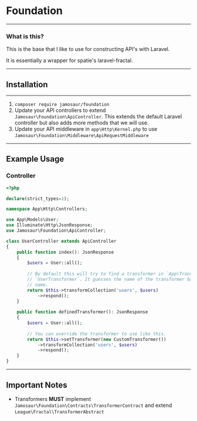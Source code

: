 # Foundation

--- 

### What is this?

This is the base that I like to use for constructing API's with Laravel.

It is essentially a wrapper for spatie's laravel-fractal.

---

## Installation

---

1. `composer require jamosaur/foundation`
2. Update your API controllers to extend `Jamosaur\Foundation\ApiController`. This extends the default Laravel controller but also adds more methods that we will use.
3. Update your API middleware in `app\Http\Kernel.php` to use `Jamosaur\Foundation\Middleware\ApiRequestMiddleware`

---

## Example Usage

### Controller

```php
<?php

declare(strict_types=1);

namespace App\Http\Controllers;

use App\Models\User;
use Illuminate\Http\JsonResponse;
use Jamosaur\Foundation\ApiController;

class UserController extends ApiController
{
    public function index(): JsonResponse
    {
        $users = User::all();
        
        // By default this will try to find a transformer in `App\Transformers` called 
        // `UserTransformer`. It guesses the name of the transformer based on the controller
        // name.
        return $this->transformCollection('users', $users)
            ->respond();
    }
    
    public function definedTransformer(): JsonResponse
    {
        $users = User::all();
        
        // You can override the transformer to use like this.
        return $this->setTransformer(new CustomTransformer())
            ->transformCollection('users', $users)
            ->respond();
    }
}
```

---

## Important Notes

- Transformers **MUST** implement `Jamosaur\Foundation\Contracts\TransformerContract` and extend `League\Fractal\TransformerAbstract` 
